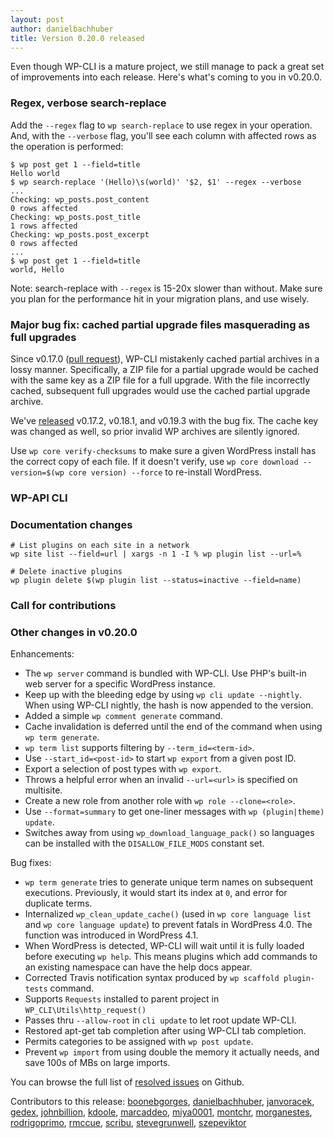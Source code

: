 ```yaml
---
layout: post
author: danielbachhuber
title: Version 0.20.0 released
---
```


Even though WP-CLI is a mature project, we still manage to pack a great set of improvements into each release. Here's what's coming to you in v0.20.0.

### Regex, verbose search-replace

Add the `--regex` flag to `wp search-replace` to use regex in your operation. And, with the `--verbose` flag, you'll see each column with affected rows as the operation is performed:

    $ wp post get 1 --field=title
    Hello world
    $ wp search-replace '(Hello)\s(world)' '$2, $1' --regex --verbose
    ...
    Checking: wp_posts.post_content
    0 rows affected
    Checking: wp_posts.post_title
    1 rows affected
    Checking: wp_posts.post_excerpt
    0 rows affected
    ...
    $ wp post get 1 --field=title
    world, Hello

Note: search-replace with `--regex` is 15-20x slower than without. Make sure you plan for the performance hit in your migration plans, and use wisely.

### Major bug fix: cached partial upgrade files masquerading as full upgrades

Since v0.17.0 ([pull request](https://github.com/wp-cli/wp-cli/pull/1320)), WP-CLI mistakenly cached partial archives in a lossy manner. Specifically, a ZIP file for a partial upgrade would be cached with the same key as a ZIP file for a full upgrade. With the file incorrectly cached, subsequent full upgrades would use the cached partial upgrade archive.

We've [released](https://github.com/wp-cli/wp-cli/releases) v0.17.2, v0.18.1, and v0.19.3 with the bug fix. The cache key was changed as well, so prior invalid WP archives are silently ignored.

Use `wp core verify-checksums` to make sure a given WordPress install has the correct copy of each file. If it doesn't verify, use `wp core download --version=$(wp core version) --force` to re-install WordPress.

### WP-API CLI

### Documentation changes

    # List plugins on each site in a network
    wp site list --field=url | xargs -n 1 -I % wp plugin list --url=%
    
    # Delete inactive plugins
    wp plugin delete $(wp plugin list --status=inactive --field=name)


### Call for contributions

### Other changes in v0.20.0

Enhancements:

* The `wp server` command is bundled with WP-CLI. Use PHP's built-in web server for a specific WordPress instance.
* Keep up with the bleeding edge by using `wp cli update --nightly`. When using WP-CLI nightly, the hash is now appended to the version.
* Added a simple `wp comment generate` command.
* Cache invalidation is deferred until the end of the command when using `wp term generate`.
* `wp term list` supports filtering by `--term_id=<term-id>`.
* Use `--start_id=<post-id>` to start `wp export` from a given post ID.
* Export a selection of post types with `wp export`.
* Throws a helpful error when an invalid `--url=<url>` is specified on multisite.
* Create a new role from another role with `wp role --clone=<role>`.
* Use `--format=summary` to get one-liner messages with `wp (plugin|theme) update`.
* Switches away from using `wp_download_language_pack()` so languages can be installed with the `DISALLOW_FILE_MODS` constant set.

Bug fixes:

* `wp term generate` tries to generate unique term names on subsequent executions. Previously, it would start its index at `0`, and error for duplicate terms.
* Internalized `wp_clean_update_cache()` (used in `wp core language list` and `wp core language update`) to prevent fatals in WordPress 4.0. The function was introduced in WordPress 4.1.
* When WordPress is detected, WP-CLI will wait until it is fully loaded before executing `wp help`. This means plugins which add commands to an existing namespace can have the help docs appear.
* Corrected Travis notification syntax produced by `wp scaffold plugin-tests` command.
* Supports `Requests` installed to parent project in `WP_CLI\Utils\http_request()`
* Passes thru `--allow-root` in `cli update` to let root update WP-CLI.
* Restored apt-get tab completion after using WP-CLI tab completion.
* Permits categories to be assigned with `wp post update`.
* Prevent `wp import` from using double the memory it actually needs, and save 100s of MBs on large imports.

You can browse the full list of [resolved issues](https://github.com/wp-cli/wp-cli/issues?q=milestone%3A0.20.0+is%3Aclosed) on Github.

Contributors to this release: [boonebgorges](https://github.com/boonebgorges), [danielbachhuber](https://github.com/danielbachhuber), [janvoracek](https://github.com/janvoracek), [gedex](https://github.com/gedex), [johnbillion](https://github.com/johnbillion), [kdoole](https://github.com/kdoole), [marcaddeo](https://github.com/marcaddeo), [miya0001](https://github.com/miya0001), [montchr](https://github.com/montchr), [morganestes](https://github.com/morganestes), [rodrigoprimo](https://github.com/rodrigoprimo), [rmccue](https://github.com/rmccue), [scribu](https://github.com/scribu), [stevegrunwell](https://github.com/stevegrunwell), [szepeviktor](https://github.com/szepeviktor)
